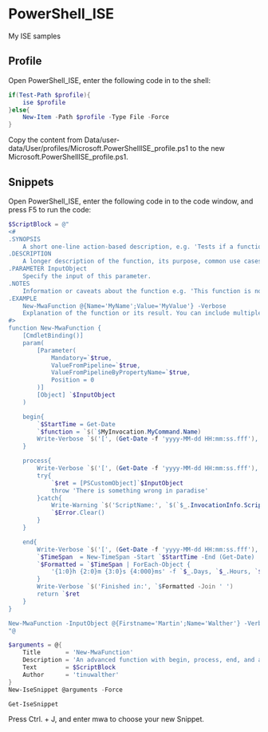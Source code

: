 # PowerShell_ISE

My ISE samples

## Profile

Open PowerShell_ISE, enter the following code in to the shell:

````powershell
if(Test-Path $profile){
    ise $profile
}else{
    New-Item -Path $profile -Type File -Force
}
````

Copy the content from Data/user-data/User/profiles/Microsoft.PowerShellISE_profile.ps1 to the new Microsoft.PowerShellISE_profile.ps1.

## Snippets

Open PowerShell_ISE, enter the following code in to the code window, and press F5 to run the code:

````powershell
$ScriptBlock = @"
<#
.SYNOPSIS
    A short one-line action-based description, e.g. 'Tests if a function is valid'
.DESCRIPTION
    A longer description of the function, its purpose, common use cases, etc.
.PARAMETER InputObject
    Specify the input of this parameter.
.NOTES
    Information or caveats about the function e.g. 'This function is not supported in Linux'
.EXAMPLE
    New-MwaFunction @{Name='MyName';Value='MyValue'} -Verbose
    Explanation of the function or its result. You can include multiple examples with additional .EXAMPLE lines
#>
function New-MwaFunction {
    [CmdletBinding()]
    param(
        [Parameter(
            Mandatory=`$true,
            ValueFromPipeline=`$true,
            ValueFromPipelineByPropertyName=`$true,
            Position = 0
        )]
        [Object] `$InputObject
    )

    begin{
        `$StartTime = Get-Date
        `$function = `$(`$MyInvocation.MyCommand.Name)
        Write-Verbose `$('[', (Get-Date -f 'yyyy-MM-dd HH:mm:ss.fff'), ']', '[ Begin   ]', `$function -Join ' ')
    }

    process{
        Write-Verbose `$('[', (Get-Date -f 'yyyy-MM-dd HH:mm:ss.fff'), ']', '[ Process ]', `$function -Join ' ')
        try{
            `$ret = [PSCustomObject]`$InputObject
            throw 'There is something wrong in paradise'
        }catch{
            Write-Warning `$('ScriptName:', `$(`$_.InvocationInfo.ScriptName), 'LineNumber:', `$(`$_.InvocationInfo.ScriptLineNumber), 'Message:', `$(`$_.Exception.Message) -Join ' ')
            `$Error.Clear()
        }
    }

    end{
        Write-Verbose `$('[', (Get-Date -f 'yyyy-MM-dd HH:mm:ss.fff'), ']', '[ End     ]', `$function -Join ' ')
        `$TimeSpan  = New-TimeSpan -Start `$StartTime -End (Get-Date)
        `$Formatted = `$TimeSpan | ForEach-Object {
            '{1:0}h {2:0}m {3:0}s {4:000}ms' -f `$_.Days, `$_.Hours, `$_.Minutes, `$_.Seconds, `$_.Milliseconds
        }
        Write-Verbose `$('Finished in:', `$Formatted -Join ' ')
        return `$ret
    }
}

New-MwaFunction -InputObject @{Firstname='Martin';Name='Walther'} -Verbose
"@

$arguments = @{
    Title       = 'New-MwaFunction'
    Description = 'An advanced function with begin, process, end, and an Error-Handling'
    Text        = $ScriptBlock
    Author      = 'tinuwalther'
}
New-IseSnippet @arguments -Force

Get-IseSnippet
````

Press Ctrl. + J, and enter mwa to choose your new Snippet.